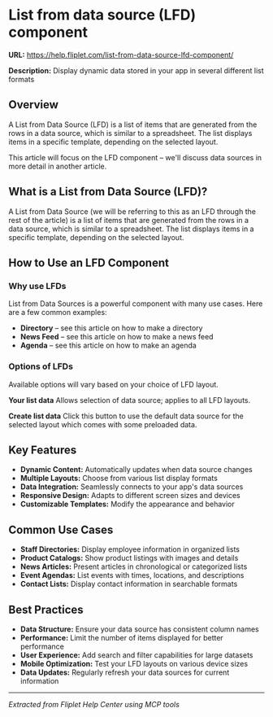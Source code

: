 # List from data source (LFD) component

**URL:** https://help.fliplet.com/list-from-data-source-lfd-component/

**Description:** Display dynamic data stored in your app in several different list formats

## Overview

A List from Data Source (LFD) is a list of items that are generated from the rows in a data source, which is similar to a spreadsheet. The list displays items in a specific template, depending on the selected layout.

This article will focus on the LFD component – we'll discuss data sources in more detail in another article.

## What is a List from Data Source (LFD)?

A List from Data Source (we will be referring to this as an LFD through the rest of the article) is a list of items that are generated from the rows in a data source, which is similar to a spreadsheet. The list displays items in a specific template, depending on the selected layout.

## How to Use an LFD Component

### Why use LFDs

List from Data Sources is a powerful component with many use cases. Here are a few common examples:

- **Directory** – see this article on how to make a directory
- **News Feed** – see this article on how to make a news feed
- **Agenda** – see this article on how to make an agenda

### Options of LFDs

Available options will vary based on your choice of LFD layout.

**Your list data**
Allows selection of data source; applies to all LFD layouts.

**Create list data**
Click this button to use the default data source for the selected layout which comes with some preloaded data.

## Key Features

- **Dynamic Content:** Automatically updates when data source changes
- **Multiple Layouts:** Choose from various list display formats
- **Data Integration:** Seamlessly connects to your app's data sources
- **Responsive Design:** Adapts to different screen sizes and devices
- **Customizable Templates:** Modify the appearance and behavior

## Common Use Cases

- **Staff Directories:** Display employee information in organized lists
- **Product Catalogs:** Show product listings with images and details
- **News Articles:** Present articles in chronological or categorized lists
- **Event Agendas:** List events with times, locations, and descriptions
- **Contact Lists:** Display contact information in searchable formats

## Best Practices

- **Data Structure:** Ensure your data source has consistent column names
- **Performance:** Limit the number of items displayed for better performance
- **User Experience:** Add search and filter capabilities for large datasets
- **Mobile Optimization:** Test your LFD layouts on various device sizes
- **Data Updates:** Regularly refresh your data sources for current information

---

*Extracted from Fliplet Help Center using MCP tools*













